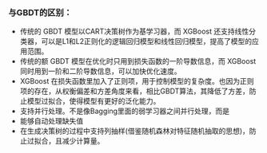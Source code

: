 ### 与GBDT的区别：
- 传统的 GBDT 模型以CART决策树作为基学习器，而 XGBoost 还支持线性分类器，可以是L1和L2正则化的逻辑回归模型和线性回归模型，提高了模型的应用范围。  
- 传统的额 GBDT 模型在优化时只用到损失函数的一阶导数信息，而 XGBoost 同时用到一阶和二阶导数信息，可以加快优化速度。
- XGBoost 在损失函数里加入了正则项，用于控制模型的复杂度。也因为正则项的存在，从权衡偏差和方差角度来看，相比GBDT算法，其降低了方差，防止模型过拟合，使得模型有更好的泛化能力。 
- 支持并行处理。不是像Bagging里面的弱学习器之间并行处理，而是      
- 能够自动处理缺失值
- 在生成决策树的过程中支持列抽样(借鉴随机森林对特征随机抽取的思想)，防止过拟合，且减少计算量。  


